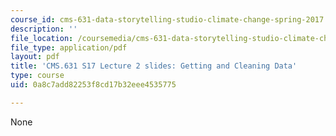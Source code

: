 ```yaml
---
course_id: cms-631-data-storytelling-studio-climate-change-spring-2017
description: ''
file_location: /coursemedia/cms-631-data-storytelling-studio-climate-change-spring-2017/0a8c7add82253f8cd17b32eee4535775_MITCMS_631S17_lec2_data.pdf
file_type: application/pdf
layout: pdf
title: 'CMS.631 S17 Lecture 2 slides: Getting and Cleaning Data'
type: course
uid: 0a8c7add82253f8cd17b32eee4535775

---
```

None